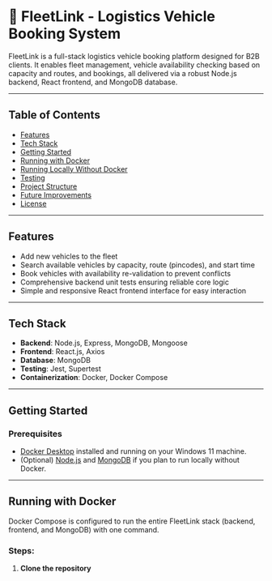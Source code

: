 # 🚛 FleetLink - Logistics Vehicle Booking System

FleetLink is a full-stack logistics vehicle booking platform designed for B2B clients. It enables fleet management, vehicle availability checking based on capacity and routes, and bookings, all delivered via a robust Node.js backend, React frontend, and MongoDB database.

---

## Table of Contents
- [Features](#features)
- [Tech Stack](#tech-stack)
- [Getting Started](#getting-started)
- [Running with Docker](#running-with-docker)
- [Running Locally Without Docker](#running-locally-without-docker)
- [Testing](#testing)
- [Project Structure](#project-structure)
- [Future Improvements](#future-improvements)
- [License](#license)

---

## Features

- Add new vehicles to the fleet
- Search available vehicles by capacity, route (pincodes), and start time
- Book vehicles with availability re-validation to prevent conflicts
- Comprehensive backend unit tests ensuring reliable core logic
- Simple and responsive React frontend interface for easy interaction

---

## Tech Stack

- **Backend**: Node.js, Express, MongoDB, Mongoose
- **Frontend**: React.js, Axios
- **Database**: MongoDB
- **Testing**: Jest, Supertest
- **Containerization**: Docker, Docker Compose

---

## Getting Started

### Prerequisites

- [Docker Desktop](https://www.docker.com/products/docker-desktop) installed and running on your Windows 11 machine.
- (Optional) [Node.js](https://nodejs.org/) and [MongoDB](https://www.mongodb.com/try/download/community) if you plan to run locally without Docker.

---

## Running with Docker

Docker Compose is configured to run the entire FleetLink stack (backend, frontend, and MongoDB) with one command.

### Steps:

1. **Clone the repository**

